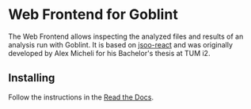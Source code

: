 # Web Frontend for Goblint

The Web Frontend allows inspecting the analyzed files and results of an analysis run with Goblint.
It is based on [jsoo-react](https://github.com/jchavarri/jsoo-react) and was originally developed by Alex Micheli for his Bachelor's thesis at TUM i2.

## Installing

Follow the instructions in the [Read the Docs](https://goblint.readthedocs.io/en/latest/user-guide/inspecting/).
